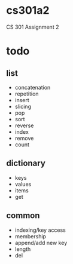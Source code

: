 # cs301a2
CS 301 Assignment 2

# todo

## list

* concatenation
* repetition
* insert
* slicing
* pop
* sort
* reverse
* index
* remove
* count

## dictionary

* keys
* values
* items
* get

## common

* indexing/key access
* membership
* append/add new key
* length
* del
